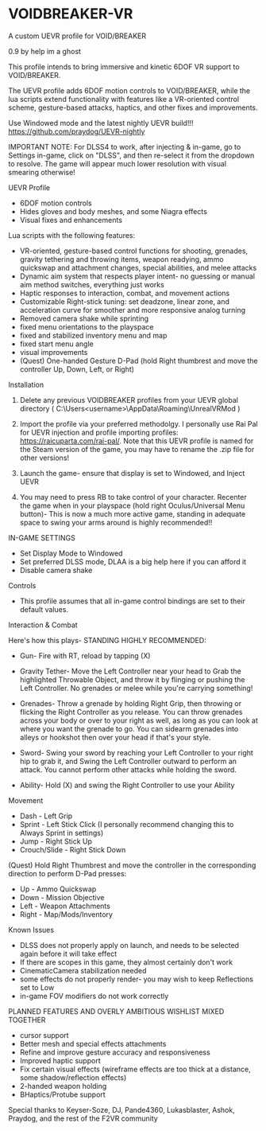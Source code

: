 # VOIDBREAKER-VR
A custom UEVR profile for VOID/BREAKER

0.9 by help im a ghost

This profile intends to bring immersive and kinetic 6DOF VR support to VOID/BREAKER.


The UEVR profile adds 6DOF motion controls to VOID/BREAKER, while the lua scripts extend functionality with features like a VR-oriented control scheme, gesture-based attacks, haptics, and other fixes and improvements.

Use Windowed mode and the latest nightly UEVR build!!!
https://github.com/praydog/UEVR-nightly

IMPORTANT NOTE: For DLSS4 to work, after injecting & in-game, go to Settings in-game, click on "DLSS", and then re-select it from the dropdown to resolve. The game will appear much lower resolution with visual smearing otherwise!


UEVR Profile

- 6DOF motion controls
- Hides gloves and body meshes, and some Niagra effects
- Visual fixes and enhancements

    
Lua scripts with the following features:

- VR-oriented, gesture-based control functions for shooting, grenades, gravity tethering and throwing items, weapon readying, ammo quickswap and attachment changes, special abilities, and melee attacks
- Dynamic aim system that respects player intent- no guessing or manual aim method switches, everything just works
- Haptic responses to interaction, combat, and movement actions
- Customizable Right-stick tuning: set deadzone, linear zone, and acceleration curve for smoother and more responsive analog turning
- Removed camera shake while sprinting
- fixed menu orientations to the playspace
- fixed and stabilized inventory menu and map
- fixed start menu angle
- visual improvements
- (Quest) One-handed Gesture D-Pad (hold Right thumbrest and move the controller Up, Down, Left, or Right)
    
    
Installation

1. Delete any previous VOIDBREAKER profiles from your UEVR global directory ( C:\Users\<username>\AppData\Roaming\UnrealVRMod )

2. Import the profile via your preferred methodolgy. I personally use Rai Pal for UEVR injection and profile importing profiles:
https://raicuparta.com/rai-pal/. Note that this UEVR profile is named for the Steam version of the game, you may have to rename the .zip file for other versions!

3. Launch the game- ensure that display is set to Windowed, and Inject UEVR

4. You may need to press RB to take control of your character. Recenter the game when in your playspace (hold right Oculus/Universal Menu button)- This is now a much more active game, standing in adequate space to swing your arms around is highly recommended!!



IN-GAME SETTINGS

- Set Display Mode to Windowed
- Set preferred DLSS mode, DLAA is a big help here if you can afford it
- Disable camera shake

    
Controls

- This profile assumes that all in-game control bindings are set to their default values.

Interaction & Combat

Here's how this plays- STANDING HIGHLY RECOMMENDED:

- Gun- Fire with RT, reload by tapping (X)

- Gravity Tether- Move the Left Controller near your head to Grab the highlighted Throwable Object, and throw it by flinging or pushing the Left Controller. No grenades or melee while you're carrying something!

- Grenades- Throw a grenade by holding Right Grip, then throwing or flicking the Right Controller as you release. You can throw grenades across your body or over to your right as well, as long as you can look at where you want the grenade to go. You can sidearm grenades into alleys or hookshot then over your head if that's your style.

- Sword- Swing your sword by reaching your Left Controller to your right hip to grab it, and Swing the Left Controller outward to perform an attack. You cannot perform other attacks while holding the sword.

- Ability- Hold (X) and swing the Right Controller to use your Ability

Movement

- Dash - Left Grip
- Sprint - Left Stick Click (I personally recommend changing this to Always Sprint in settings)
- Jump - Right Stick Up
- Crouch/Slide - Right Stick Down

(Quest) Hold Right Thumbrest and move the controller in the corresponding direction to perform D-Pad presses:
- Up - Ammo Quickswap
- Down - Mission Objective
- Left - Weapon Attachments
- Right - Map/Mods/Inventory
    
Known Issues

- DLSS does not properly apply on launch, and needs to be selected again before it will take effect
- If there are scopes in this game, they almost certainly don't work
- CinematicCamera stabilization needed
- some effects do not properly render- you may wish to keep Reflections set to Low
- in-game FOV modifiers do not work correctly


PLANNED FEATURES AND OVERLY AMBITIOUS WISHLIST MIXED TOGETHER

- cursor support
- Better mesh and special effects attachments
- Refine and improve gesture accuracy and responsiveness
- Improved haptic support
- Fix certain visual effects (wireframe effects are too thick at a distance, some shadow/reflection effects)
- 2-handed weapon holding
- BHaptics/Protube support
    

Special thanks to Keyser-Soze, DJ, Pande4360, Lukasblaster, Ashok, Praydog, and the rest of the F2VR community
